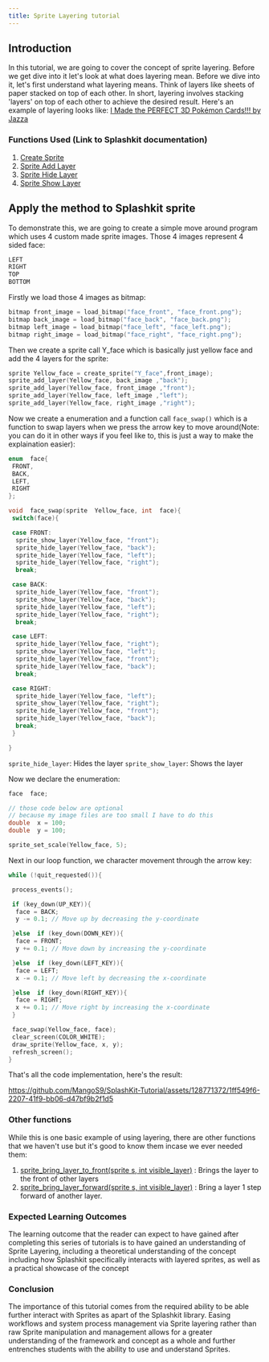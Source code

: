 ```yaml
---
title: Sprite Layering tutorial
---
```


## Introduction

In this tutorial, we are going to cover the concept of sprite layering. Before we get dive into it
let's look at what does layering mean. Before we dive into it, let's first understand what layering
means. Think of layers like sheets of paper stacked on top of each other. In short, layering
involves stacking 'layers' on top of each other to achieve the desired result. Here's an example of
layering looks like:
[I Made the PERFECT 3D Pokémon Cards!!! by Jazza](https://www.youtube.com/watch?app=desktop&v=JCfpVvy5Rhs)

### Functions Used (Link to Splashkit documentation)

1. [Create Sprite](https://splashkit.io/api/sprites/#create-sprite)
2. [Sprite Add Layer](https://splashkit.io/api/sprites/#sprite-add-layer)
3. [Sprite Hide Layer](https://splashkit.io/api/sprites/#sprite-hide-layer-named)
4. [Sprite Show Layer](https://splashkit.io/api/sprites/#group-sprite-show-layer)

## Apply the method to Splashkit sprite

To demonstrate this, we are going to create a simple move around program which uses 4 custom made
sprite images. Those 4 images represent 4 sided face:

```c
LEFT
RIGHT
TOP
BOTTOM
```

Firstly we load those 4 images as bitmap:

```cpp
bitmap front_image = load_bitmap("face_front", "face_front.png");
bitmap back_image = load_bitmap("face_back", "face_back.png");
bitmap left_image = load_bitmap("face_left", "face_left.png");
bitmap right_image = load_bitmap("face_right", "face_right.png");
```

Then we create a sprite call Y_face which is basically just yellow face and add the 4 layers for the
sprite:

```cpp
sprite Yellow_face = create_sprite("Y_face",front_image);
sprite_add_layer(Yellow_face, back_image ,"back");
sprite_add_layer(Yellow_face, front_image ,"front");
sprite_add_layer(Yellow_face, left_image ,"left");
sprite_add_layer(Yellow_face, right_image ,"right");
```

Now we create a enumeration and a function call `face_swap()` which is a function to swap layers
when we press the arrow key to move around(Note: you can do it in other ways if you feel like to,
this is just a way to make the explaination easier):

```cpp
enum  face{
 FRONT,
 BACK,
 LEFT,
 RIGHT
};

void  face_swap(sprite  Yellow_face, int  face){
 switch(face){

 case FRONT:
  sprite_show_layer(Yellow_face, "front");
  sprite_hide_layer(Yellow_face, "back");
  sprite_hide_layer(Yellow_face, "left");
  sprite_hide_layer(Yellow_face, "right");
  break;

 case BACK:
  sprite_hide_layer(Yellow_face, "front");
  sprite_show_layer(Yellow_face, "back");
  sprite_hide_layer(Yellow_face, "left");
  sprite_hide_layer(Yellow_face, "right");
  break;

 case LEFT:
  sprite_hide_layer(Yellow_face, "right");
  sprite_show_layer(Yellow_face, "left");
  sprite_hide_layer(Yellow_face, "front");
  sprite_hide_layer(Yellow_face, "back");
  break;

 case RIGHT:
  sprite_hide_layer(Yellow_face, "left");
  sprite_show_layer(Yellow_face, "right");
  sprite_hide_layer(Yellow_face, "front");
  sprite_hide_layer(Yellow_face, "back");
  break;
 }

}
```

`sprite_hide_layer`: Hides the layer `sprite_show_layer`: Shows the layer

Now we declare the enumeration:

```cpp
face  face;

// those code below are optional
// because my image files are too small I have to do this
double  x = 100;
double  y = 100;

sprite_set_scale(Yellow_face, 5);
```

Next in our loop function, we character movement through the arrow key:

```cpp
while (!quit_requested()){

 process_events();

 if (key_down(UP_KEY)){
  face = BACK;
  y -= 0.1; // Move up by decreasing the y-coordinate

 }else  if (key_down(DOWN_KEY)){
  face = FRONT;
  y += 0.1; // Move down by increasing the y-coordinate

 }else  if (key_down(LEFT_KEY)){
  face = LEFT;
  x -= 0.1; // Move left by decreasing the x-coordinate

 }else  if (key_down(RIGHT_KEY)){
  face = RIGHT;
  x += 0.1; // Move right by increasing the x-coordinate
 }

 face_swap(Yellow_face, face);
 clear_screen(COLOR_WHITE);
 draw_sprite(Yellow_face, x, y);
 refresh_screen();
}
```

That's all the code implementation, here's the result:

<https://github.com/MangoS9/SplashKit-Tutorial/assets/128771372/1ff549f6-2207-41f9-bb06-d47bf9b2f1d5>

### Other functions

While this is one basic example of using layering, there are other functions that we haven't use but
it's good to know them incase we ever needed them:

1. [sprite_bring_layer_to_front(sprite s, int visible_layer)](https://splashkit.io/api/sprites/#sprite-bring-layer-to-front)
   : Brings the layer to the front of other layers
2. [sprite_bring_layer_forward(sprite s, int visible_layer)](https://splashkit.io/api/sprites/#sprite-bring-layer-forward)
   : Bring a layer 1 step forward of another layer.

### Expected Learning Outcomes

The learning outcome that the reader can expect to have gained after completing this series of
tutorials is to have gained an understanding of Sprite Layering, including a theoretical
understanding of the concept including how Splashkit specifically interacts with layered sprites, as
well as a practical showcase of the concept

### Conclusion

The importance of this tutorial comes from the required ability to be able further interact with
Sprites as apart of the Splashkit library. Easing workflows and system process management via Sprite
layering rather than raw Sprite manipulation and management allows for a greater understanding of
the framework and concept as a whole and further entrenches students with the ability to use and
understand Sprites.
